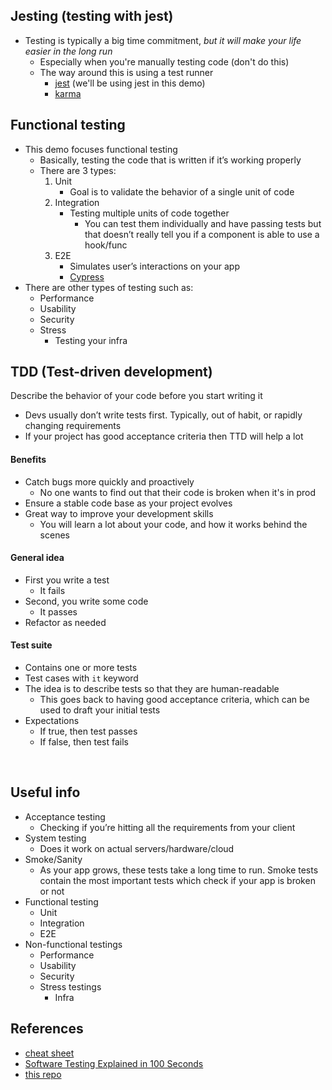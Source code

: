 ## Jesting (testing with jest)

- Testing is typically a big time commitment, *but it will make your life easier in the long run*
  - Especially when you're manually testing code (don't do this)
  - The way around this is using a test runner
    - [jest](https://jestjs.io/) (we'll be using jest in this demo)
    - [karma](https://karma-runner.github.io/latest/index.html)



## Functional testing
- This demo focuses functional testing
    - Basically, testing the code that is written if it’s working properly
    - There are 3 types:
        1. Unit
            - Goal is to validate the behavior of a single unit of code
        2. Integration
            - Testing multiple units of code together
                - You can test them individually and have passing tests but that doesn’t really tell you if a component is able to use a hook/func
        3. E2E
            - Simulates user’s interactions on your app
            - [Cypress](https://www.cypress.io/)
- There are other types of testing such as:
    - Performance
    - Usability
    - Security
    - Stress
        - Testing your infra

## TDD (Test-driven development)

Describe the behavior of your code before you start writing it
  - Devs usually don’t write tests first. Typically, out of habit, or rapidly changing requirements
  - If your project has good acceptance criteria then TTD will help a lot

#### Benefits
- Catch bugs more quickly and proactively
  - No one wants to find out that their code is broken when it's in prod
- Ensure a stable code base as your project evolves
- Great way to improve your development skills
  - You will learn a lot about your code, and how it works behind the scenes 

#### General idea
- First you write a test
    - It fails
- Second, you write some code
    - It passes
- Refactor as needed

#### Test suite
  - Contains one or more tests
  - Test cases with `it` keyword
  - The idea is to describe tests so that they are human-readable
    - This goes back to having good acceptance criteria, which can be used to draft your initial tests
  - Expectations
      - If true, then test passes
      - If false, then test fails

<br />

## Useful info
- Acceptance testing
    - Checking if you’re hitting all the requirements from your client
- System testing
    - Does it work on actual servers/hardware/cloud
- Smoke/Sanity
    - As your app grows, these tests take a long time to run. Smoke tests contain the most important tests which check if your app is broken or not
- Functional testing
    - Unit
    - Integration
    - E2E
- Non-functional testings
    - Performance
    - Usability
    - Security
    - Stress testings
        - Infra


## References
- [cheat sheet](https://devhints.io/jest)
- [Software Testing Explained in 100 Seconds](https://www.youtube.com/watch?v=u6QfIXgjwGQ)
- [this repo](https://github.com/McK-Internal/MDS-tdd-demo)

